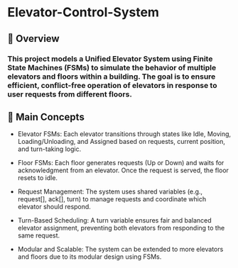 # Elevator-Control-System

## 📝 Overview
### This project models a Unified Elevator System using Finite State Machines (FSMs) to simulate the behavior of multiple elevators and floors within a building. The goal is to ensure efficient, conflict-free operation of elevators in response to user requests from different floors.

## 🔑 Main Concepts
- Elevator FSMs: Each elevator transitions through states like Idle, Moving, Loading/Unloading, and Assigned based on requests, current position, and turn-taking logic.

- Floor FSMs: Each floor generates requests (Up or Down) and waits for acknowledgment from an elevator. Once the request is served, the floor resets to idle.

- Request Management: The system uses shared variables (e.g., request[], ack[], turn) to manage requests and coordinate which elevator should respond.

- Turn-Based Scheduling: A turn variable ensures fair and balanced elevator assignment, preventing both elevators from responding to the same request.

- Modular and Scalable: The system can be extended to more elevators and floors due to its modular design using FSMs.
